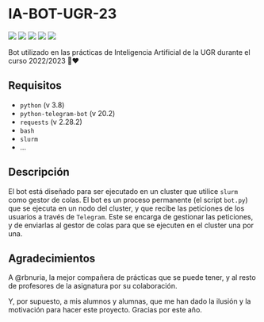 # IA-BOT-UGR-23

[![](https://img.shields.io/badge/language-Python-green.svg)](https://www.python.org/)
[![](https://img.shields.io/badge/license-GPL-orange.svg)](https://www.gnu.org/licenses/gpl.html)
[![](https://img.shields.io/badge/subject-Inteligencia_Artificial-blue)]()
[![](https://img.shields.io/badge/university-Universidad_de_Granada-8A2BE2)]()
[![](https://img.shields.io/badge/year-2022/2023-yellow)]()


Bot utilizado en las prácticas de Inteligencia Artificial de la UGR durante el curso 2022/2023 🫡❤️

## Requisitos
- `python` (v 3.8)
- `python-telegram-bot` (v 20.2)
- `requests` (v 2.28.2)
- `bash`
- `slurm`
- ...

## Descripción

El bot está diseñado para ser ejecutado en un cluster que utilice `slurm` como gestor de colas. El bot es un proceso permanente (el script `bot.py`) que se ejecuta en un nodo del cluster, y que recibe las peticiones de los usuarios a través de `Telegram`. Este se encarga de gestionar las peticiones, y de enviarlas al gestor de colas para que se ejecuten en el cluster una por una.

## Agradecimientos

A @rbnuria, la mejor compañera de prácticas que se puede tener, y al resto de profesores de la asignatura por su colaboración.

Y, por supuesto, a mis alumnos y alumnas, que me han dado la ilusión y la motivación para hacer este proyecto. Gracias por este año.